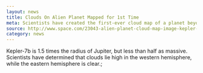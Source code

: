 ```yaml
---
layout: news
title: Clouds On Alien Planet Mapped for 1st Time
meta: Scientists have created the first-ever cloud map of a planet beyond our solar system.
source: http://www.space.com/23043-alien-planet-cloud-map-image-kepler-7b.html
category: news
---
```

Kepler-7b is 1.5 times the radius of Jupiter, but less than half as massive. Scientists have determined that clouds lie high in the western hemisphere, while the eastern hemisphere is clear.;
